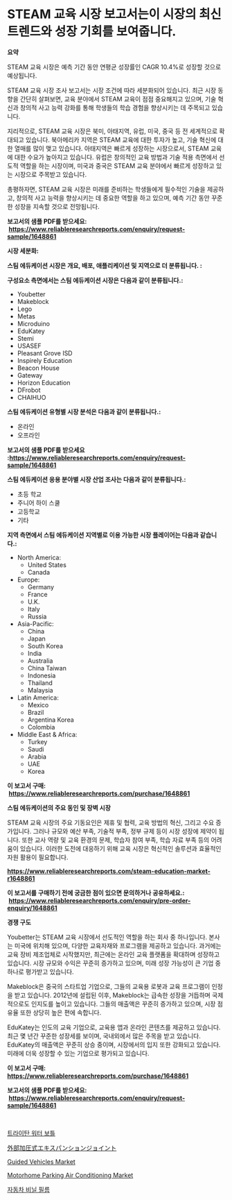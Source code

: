 <p><h1>STEAM 교육 시장 보고서는이 시장의 최신 트렌드와 성장 기회를 보여줍니다.</h1></p><p><strong>요약</strong></p>
<p><p>STEAM 교육 시장은 예측 기간 동안 연평균 성장률인 CAGR 10.4%로 성장할 것으로 예상됩니다. </p><p>STEAM 교육 시장 조사 보고서는 시장 조건에 따라 세분화되어 있습니다. 최근 시장 동향을 간단히 살펴보면, 교육 분야에서 STEAM 교육이 점점 중요해지고 있으며, 기술 혁신과 창의적 사고 능력 강화를 통해 학생들의 학습 경험을 향상시키는 데 주목되고 있습니다.</p><p>지리적으로, STEAM 교육 시장은 북미, 아태지역, 유럽, 미국, 중국 등 전 세계적으로 확대되고 있습니다. 북아메리카 지역은 STEAM 교육에 대한 투자가 높고, 기술 혁신에 대한 열매를 많이 맺고 있습니다. 아태지역은 빠르게 성장하는 시장으로서, STEAM 교육에 대한 수요가 높아지고 있습니다. 유럽은 창의적인 교육 방법과 기술 적용 측면에서 선도적 역할을 하는 시장이며, 미국과 중국은 STEAM 교육 분야에서 빠르게 성장하고 있는 시장으로 주목받고 있습니다.</p><p>총평하자면, STEAM 교육 시장은 미래를 준비하는 학생들에게 필수적인 기술을 제공하고, 창의적 사고 능력을 향상시키는 데 중요한 역할을 하고 있으며, 예측 기간 동안 꾸준한 성장을 지속할 것으로 전망됩니다.</p></p>
<p><strong>보고서의 샘플 PDF를 받으세요: &nbsp;<a href="https://www.reliableresearchreports.com/enquiry/request-sample/1648861">https://www.reliableresearchreports.com/enquiry/request-sample/1648861</a></strong></p>
<p><strong>시장 세분화:</strong></p>
<p><strong> 스팀 에듀케이션 시장은 개요, 배포, 애플리케이션 및 지역으로 더 분류됩니다. :</strong></p>
<p><strong>구성요소 측면에서는 스팀 에듀케이션 시장은 다음과 같이 분류됩니다.:</strong></p>
<p><ul><li>Youbetter</li><li>Makeblock</li><li>Lego</li><li>Metas</li><li>Microduino</li><li>EduKatey</li><li>Stemi</li><li>USASEF</li><li>Pleasant Grove ISD</li><li>Inspirely Education</li><li>Beacon House</li><li>Gateway</li><li>Horizon Education</li><li>DFrobot</li><li>CHAIHUO</li></ul></p>
<p><strong> 스팀 에듀케이션 유형별 시장 분석은 다음과 같이 분류됩니다.:</strong></p>
<p><ul><li>온라인</li><li>오프라인</li></ul></p>
<p><strong>보고서의 샘플 PDF를 받으세요 :<a href="https://www.reliableresearchreports.com/enquiry/request-sample/1648861">https://www.reliableresearchreports.com/enquiry/request-sample/1648861</a></strong></p>
<p><strong> 스팀 에듀케이션 응용 분야별 시장 산업 조사는 다음과 같이 분류됩니다.:</strong></p>
<p><ul><li>초등 학교</li><li>주니어 하이 스쿨</li><li>고등학교</li><li>기타</li></ul></p>
<p><strong>지역 측면에서 스팀 에듀케이션 지역별로 이용 가능한 시장 플레이어는 다음과 같습니다.:</strong></p>
<p><ul>
    <li>
        North America:
        <ul>
            <li>United States</li>
            <li>Canada</li>
        </ul>
    </li>
    <li>
        Europe:
        <ul>
            <li>Germany</li>
            <li>France</li>
            <li>U.K.</li>
            <li>Italy</li>
            <li>Russia</li>
        </ul>
    </li>
    <li>
        Asia-Pacific:
        <ul>
            <li>China</li>
            <li>Japan</li>
            <li>South Korea</li>
            <li>India</li>
            <li>Australia</li>
            <li>China Taiwan</li>
            <li>Indonesia</li>
            <li>Thailand</li>
            <li>Malaysia</li>
        </ul>
    </li>
    <li>
        Latin America:
        <ul>
            <li>Mexico</li>
            <li>Brazil</li>
            <li>Argentina Korea</li>
            <li>Colombia</li>
        </ul>
    </li>
    <li>
        Middle East & Africa:
        <ul>
            <li>Turkey</li>
            <li>Saudi</li>
            <li>Arabia</li>
            <li>UAE</li>
            <li>Korea</li>
        </ul>
    </li>
    </ul></p>
<p><strong>이 보고서 구매: &nbsp;<a href="https://www.reliableresearchreports.com/purchase/1648861">https://www.reliableresearchreports.com/purchase/1648861</a></strong></p>
<p><strong>스팀 에듀케이션의 주요 동인 및 장벽 시장</strong></p>
<p><p>STEAM 교육 시장의 주요 기동요인은 제휴 및 협력, 교육 방법의 혁신, 그리고 수요 증가입니다. 그러나 규모와 예산 부족, 기술적 부족, 정부 규제 등이 시장 성장에 제약이 됩니다. 또한 교사 역량 및 교육 환경의 문제, 학습자 참여 부족, 학습 자료 부족 등의 어려움이 있습니다. 이러한 도전에 대응하기 위해 교육 시장은 혁신적인 솔루션과 효율적인 자원 활용이 필요합니다.</p></p>
<p><strong><a href="https://www.reliableresearchreports.com/steam-education-market-r1648861">https://www.reliableresearchreports.com/steam-education-market-r1648861</a></strong></p>
<p><strong>이 보고서를 구매하기 전에 궁금한 점이 있으면 문의하거나 공유하세요.: &nbsp;<a href="https://www.reliableresearchreports.com/enquiry/pre-order-enquiry/1648861">https://www.reliableresearchreports.com/enquiry/pre-order-enquiry/1648861</a></strong></p>
<p><strong>경쟁 구도</strong></p>
<p><p>Youbetter는 STEAM 교육 시장에서 선도적인 역할을 하는 회사 중 하나입니다. 본사는 미국에 위치해 있으며, 다양한 교육자재와 프로그램을 제공하고 있습니다. 과거에는 교육 장비 제조업체로 시작했지만, 최근에는 온라인 교육 플랫폼을 확대하며 성장하고 있습니다. 시장 규모와 수익은 꾸준히 증가하고 있으며, 미래 성장 가능성이 큰 기업 중 하나로 평가받고 있습니다.</p><p>Makeblock은 중국의 스타트업 기업으로, 그들의 교육용 로봇과 교육 프로그램이 인정을 받고 있습니다. 2012년에 설립된 이후, Makeblock는 급속한 성장을 거듭하며 국제적으로도 인지도를 높이고 있습니다. 그들의 매출액은 꾸준히 증가하고 있으며, 시장 점유율 또한 상당히 높은 편에 속합니다.</p><p>EduKatey는 인도의 교육 기업으로, 교육용 앱과 온라인 콘텐츠를 제공하고 있습니다. 최근 몇 년간 꾸준한 성장세를 보이며, 국내외에서 많은 주목을 받고 있습니다. EduKatey의 매출액은 꾸준히 상승 중이며, 시장에서의 입지 또한 강화되고 있습니다. 미래에 더욱 성장할 수 있는 기업으로 평가되고 있습니다.</p></p>
<p><strong>이 보고서 구매: &nbsp; <a href="https://www.reliableresearchreports.com/purchase/1648861">https://www.reliableresearchreports.com/purchase/1648861</a></strong></p>
<p><strong>보고서의 샘플 PDF를 받으세요: &nbsp;<a href="https://www.reliableresearchreports.com/enquiry/request-sample/1648861">https://www.reliableresearchreports.com/enquiry/request-sample/1648861</a></strong><strong></strong></p>
<p>&nbsp;</p>
<p><p><a href="https://github.com/vsr06p4p49/Market-Research-Report-List-1/blob/main/780710928355.md">트라이탄 워터 보틀</a></p><p><a href="https://github.com/cbigkbh02719/Market-Research-Report-List-1/blob/main/396783730967.md">外部加圧式エキスパンションジョイント</a></p><p><a href="https://github.com/angelajermaine/Market-Research-Report-List-3/blob/main/guided-vehicles-market.md">Guided Vehicles Market</a></p><p><a href="https://www.linkedin.com/pulse/motorhome-parking-air-conditioning-market-furnishes-information-qswxf?trackingId=w%2BLErsCgZEckndqENr80xQ%3D%3D">Motorhome Parking Air Conditioning Market</a></p><p><a href="https://github.com/Penelolack456456/Market-Research-Report-List-1/blob/main/339942728356.md">자동차 비닐 필름</a></p></p>